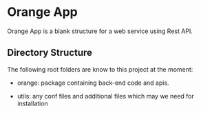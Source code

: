 Orange App
========

Orange App is a blank structure for a web service using Rest API.

Directory Structure
-------------------

The following root folders are know to this project at the moment:

* orange: package containing back-end code and apis.

* utils: any conf files and additional files which may we need for installation

